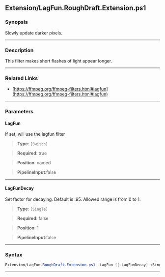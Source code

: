 
Extension/LagFun.RoughDraft.Extension.ps1
-----------------------------------------
### Synopsis
Slowly update darker pixels.

---
### Description

This filter makes short flashes of light appear longer.

---
### Related Links
* [https://ffmpeg.org/ffmpeg-filters.html#lagfun](https://ffmpeg.org/ffmpeg-filters.html#lagfun)



---
### Parameters
#### **LagFun**

If set, will use the lagfun filter



> **Type**: ```[Switch]```

> **Required**: true

> **Position**: named

> **PipelineInput**:false



---
#### **LagFunDecay**

Set factor for decaying. Default is .95. Allowed range is from 0 to 1.



> **Type**: ```[Single]```

> **Required**: false

> **Position**: 1

> **PipelineInput**:false



---
### Syntax
```PowerShell
Extension/LagFun.RoughDraft.Extension.ps1 -LagFun [[-LagFunDecay] <Single>] [<CommonParameters>]
```
---




